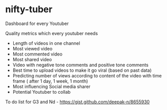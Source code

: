 nifty-tuber
===========

Dashboard for every Youtuber

Quality metrics which every youtuber needs

- Length of videos in one channel
- Most viewed video 
- Most commented video
- Most shared video
- Video with negative tone comments and positive tone comments
- Best time to upload videos to make it go viral (based on past data)
- Predicting number of views according to content of the video with time frame ( after 1 day, 1 week, 1 month)
- Most influencing Social media sharer
- Potential Youtuber to collab

To do list for G3 and Nd - https://gist.github.com/deepak-n/8655930
